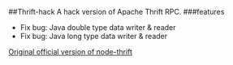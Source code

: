 ##Thrift-hack
A hack version of Apache Thrift RPC.
###features
* Fix bug: Java double type data writer & reader
* Fix bug: Java long type data writer & reader

[Original official version of node-thrift](https://github.com/apache/thrift)